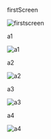  firstScreen


 ![firstscreen](https://github.com/user-attachments/assets/752854ff-e3ce-41be-a897-6b7492de7a35)

 a1

 
![a1](https://github.com/user-attachments/assets/d82bf47f-a61b-43be-8737-9b57123e1737)

a2


![a2](https://github.com/user-attachments/assets/64cfeeef-98ee-4151-b668-6a65b1f0c7f7)

a3


![a3](https://github.com/user-attachments/assets/064b88b4-3891-4d9f-9375-7e6c07627a52)

a4


![a4](https://github.com/user-attachments/assets/ec19df6b-b278-4e3e-af13-c78882fa4357)
